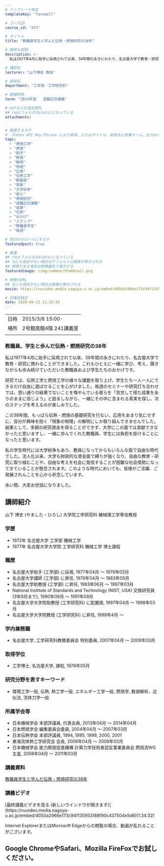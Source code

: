 ```yaml
---
# テンプレート指定
templateKey: "farewell"

# コースID
course_id: "473"

# タイトル
title: "教職員学生と学んだ伝熱・燃焼研究の38年"

# 簡単な説明
description: >-
  私は1977年4月に助手に採用されて以来、38年間の永きにわたり、名古屋大学で教育・研究に携わることができました。これもひとえに一緒に学び、考え、躓きながらも歩み続けていただいた教職員および学生たちのおかげです。研究では、伝熱工学と燃焼工学の様々な課題を取り上げ、学生たち一人一人にできるだけ自由に選ばせることを心がけました。毎週のセミナーや研究打ち合わせでは、思い通りの結果でないことを悔や ....

# 講師名
lecturer: "山下博史 教授"

# 部局名
department: "工学部／工学研究科"

# 開講時限
term: "2014年度	退職記念講義"

# pdfなどの追加資料
## rootフォルダはstaticになっている
attachments:


# 関連するタグ
# （Yahoo API Key-Phrase により取得。入力はタイトル、部局名と授業ホーム、出力はキーフレーズ（tags））
tags:
  - "燃焼工学"
  - "燃焼"
  - "助手"
  - "教員"
  - "解明"
  - "物理"
  - "応用"
  - "伝熱工学"
  - "教職員"
  - "現象"
  - "大学紛争"
  - "彼ら"
  - "燃焼研究"
  - "退職記念講義"
  - "成果"
  - "伝熱"
  - "おかげ"
  - "ステップ"
  - "教職員学生"
  - "毎週"

# 色付けのロールにするか
featuredpost: true

# 画像
## rootフォルダはstaticになっている
## なにも指定がない場合はデフォルトの画像が表示される
## 映像がある場合は映像優先で表示する
featuredimage: /img/common/thumbnail.png

# 映像のURL
## なにも指定がない場合は画像が表示される
movie: https://nuvideo.media.nagoya-u.ac.jp/embed/4050a2966e173c94f135953188f90c437504e5d6

# 記事投稿日
date: 2020-04-13 21:32:43
---
```


|   |   |
|---|---|
| 日時 | 2015/3/6  15:00- |
| 場所 | 2号館南館4階 241講義室 |
|   |   |


### 教職員、学生と歩んだ伝熱・燃焼研究の38年

私は1977年4月に助手に採用されて以来、38年間の永きにわたり、名古屋大学で教育・研究に携わることができました。これもひとえに一緒に学び、考え、躓きながらも歩み続けていただいた教職員および学生たちのおかげです。

研究では、伝熱工学と燃焼工学の様々な課題を取り上げ、学生たち一人一人にできるだけ自由に選ばせることを心がけました。毎週のセミナーや研究打ち合わせでは、思い通りの結果でないことを悔やんでいる彼らを「苦労して得た成果をありのままに信じよう」と励ましながら、一緒にその中に含まれる真実を探し、次のステップを考えるのが楽しみでした。

この38年間、もっぱら伝熱・燃焼の基礎研究を行ない、応用をあまり気にせずに、自分が興味を抱く「現象の物理」の解明にしか取り組んできませんでした。結果として、多額の研究資金を得ることができず、大学にこの面では貢献できなかったと思いますし、一緒に歩んでくれた教職員、学生には負担を掛けることになったと思います。

私の学生時代には大学紛争もあり、教員になってからもいろんな面で自由な時代でした。法人化以来、大学も財政的な資金面で縛りが強くなり、自由な教育・研究に取り組むことや、自由な考えを社会に発信することが困難な社会情勢になってきていることが懸念されます。このような時代においても、皆様がご活躍、ご発展されんことを心から祈念しています。

永い間、大変お世話になりました。


## 講師紹介

山下 博史 (やました・ひろし) 大学院工学研究科 機械理工学専攻教授

### 学歴

* 1972年 名古屋大学 工学部 機械工学
* 1977年 名古屋大学大学院 工学研究科 機械工学 博士課程

### 職歴

* 名古屋大学助手 (工学部) に採用, 1977年04月 ～ 1979年03月
* 名古屋大学講師 (工学部) に昇任, 1979年04月 ～ 1983年05月
* 名古屋大学助教授 (工学部) に昇任, 1983年06月 ～ 1997年03月
* National Institute of Standards and Technology (NIST, USA) 交換研究員 (3年9月まで), 1990年09月 ～ 1991年09月
* 名古屋大学大学院助教授 (工学研究科) に配置換, 1997年04月 ～ 1998年03月
* 名古屋大学大学院教授 (工学研究科) に昇任, 1998年4月 〜

### 学内兼務職

* 名古屋大学, 工学研究科教務委員会 特別委員, 2007年04月 ～ 2009年03月

### 取得学位

* 工学博士, 名古屋大学, 課程, 1978年05月

### 研究分野を表すキーワード

* 環境工学一般, 伝熱, 熱工学一般, エネルギー工学一般, 燃焼学, 数値解析、近似法, 流体力学一般

### 所属学会等

* 日本機械学会 本部評議員, 代表会員, 2013年04月 ～ 2014年04月
* 日本燃焼学会 編集委員会委員, 2004年04月 ～ 2007年03月
* 日本伝熱学会 本部評議員, 1994, 1995, 1999, 2000, 2001
* 東海流体熱工学研究会 会長, 2008年04月 ～ 2009年03月
* 日本機械学会 能力開発促進機構 計算力学技術者認定事業委員会 燃焼流WG 主査, 2008年04月 ～ 2011年03月


### 講義資料

[教職員学生と学んだ伝熱・燃焼研究の38年](https://ocw.nagoya-u.jp/files/473/Yamashita.pdf) 

### 講義ビデオ

<!--
<a href="https://nuvideo.media.nagoya-u.ac.jp/embed/4050a2966e173c94f135953188f90c437504e5d6" target="blank">最終講義ビデオを見る (新しいウインドウが開きます) </a>--> [最終講義ビデオを見る (新しいウインドウが開きます)](https://nuvideo.media.nagoya-u.ac.jp/embed/4050a2966e173c94f135953188f90c437504e5d6)(1:34:32)




Internet ExplorerまたはMicrosoft Edgeからの閲覧の場合、動画が乱れることがございます。

Google ChromeやSafari、Mozilla FireFoxでお試しください。
-----